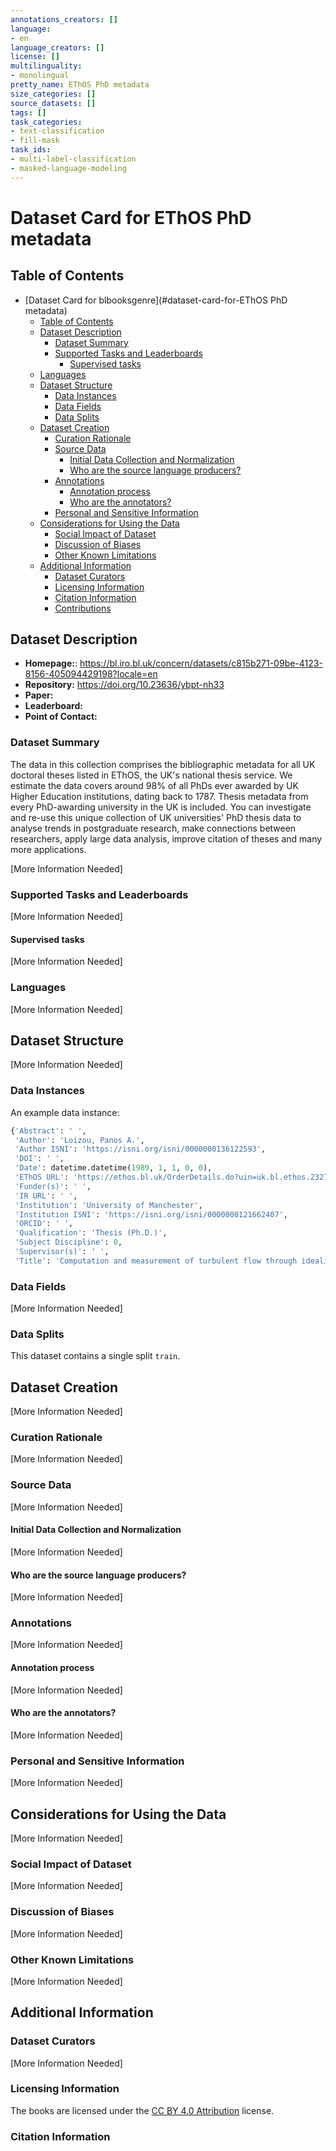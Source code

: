 ```yaml
---
annotations_creators: []
language:
- en
language_creators: []
license: []
multilinguality:
- monolingual
pretty_name: EThOS PhD metadata
size_categories: []
source_datasets: []
tags: []
task_categories:
- text-classification
- fill-mask
task_ids:
- multi-label-classification
- masked-language-modeling
---
```


# Dataset Card for EThOS PhD metadata

## Table of Contents

- [Dataset Card for blbooksgenre](#dataset-card-for-EThOS PhD metadata)
  - [Table of Contents](#table-of-contents)
  - [Dataset Description](#dataset-description)
    - [Dataset Summary](#dataset-summary)
    - [Supported Tasks and Leaderboards](#supported-tasks-and-leaderboards)
      - [Supervised tasks](#supervised-tasks)
  - [Languages](#languages)
  - [Dataset Structure](#dataset-structure)
    - [Data Instances](#data-instances)
    - [Data Fields](#data-fields)
    - [Data Splits](#data-splits)
  - [Dataset Creation](#dataset-creation)
    - [Curation Rationale](#curation-rationale)
    - [Source Data](#source-data)
      - [Initial Data Collection and Normalization](#initial-data-collection-and-normalization)
      - [Who are the source language producers?](#who-are-the-source-language-producers)
    - [Annotations](#annotations)
      - [Annotation process](#annotation-process)
      - [Who are the annotators?](#who-are-the-annotators)
    - [Personal and Sensitive Information](#personal-and-sensitive-information)
  - [Considerations for Using the Data](#considerations-for-using-the-data)
    - [Social Impact of Dataset](#social-impact-of-dataset)
    - [Discussion of Biases](#discussion-of-biases)
    - [Other Known Limitations](#other-known-limitations)
  - [Additional Information](#additional-information)
    - [Dataset Curators](#dataset-curators)
    - [Licensing Information](#licensing-information)
    - [Citation Information](#citation-information)
    - [Contributions](#contributions)

## Dataset Description

- **Homepage:**: https://bl.iro.bl.uk/concern/datasets/c815b271-09be-4123-8156-405094429198?locale=en
- **Repository:** https://doi.org/10.23636/ybpt-nh33
- **Paper:**
- **Leaderboard:**
- **Point of Contact:** 

### Dataset Summary

The data in this collection comprises the bibliographic metadata for all UK doctoral theses listed in EThOS, the UK's national thesis service. We estimate the data covers around 98% of all PhDs ever awarded by UK Higher Education institutions, dating back to 1787. Thesis metadata from every PhD-awarding university in the UK is included. You can investigate and re-use this unique collection of UK universities' PhD thesis data to analyse trends in postgraduate research, make connections between researchers, apply large data analysis, improve citation of theses and many more applications.


[More Information Needed]


### Supported Tasks and Leaderboards

[More Information Needed]


#### Supervised tasks

[More Information Needed]


### Languages

[More Information Needed]

## Dataset Structure

[More Information Needed]


### Data Instances

An example data instance:

```python
{'Abstract': ' ',
 'Author': 'Loizou, Panos A.',
 'Author ISNI': 'https://isni.org/isni/0000000136122593',
 'DOI': ' ',
 'Date': datetime.datetime(1989, 1, 1, 0, 0),
 'EThOS URL': 'https://ethos.bl.uk/OrderDetails.do?uin=uk.bl.ethos.232781',
 'Funder(s)': ' ',
 'IR URL': ' ',
 'Institution': 'University of Manchester',
 'Institution ISNI': 'https://isni.org/isni/0000000121662407',
 'ORCID': ' ',
 'Qualification': 'Thesis (Ph.D.)',
 'Subject Discipline': 0,
 'Supervisor(s)': ' ',
 'Title': 'Computation and measurement of turbulent flow through idealized turbine blade passages'}
```

### Data Fields

[More Information Needed]

### Data Splits

This dataset contains a single split `train`.

## Dataset Creation


[More Information Needed]

### Curation Rationale

[More Information Needed]

### Source Data

[More Information Needed]

#### Initial Data Collection and Normalization

[More Information Needed]

#### Who are the source language producers?

[More Information Needed]

### Annotations

[More Information Needed]

#### Annotation process
[More Information Needed]


#### Who are the annotators?

[More Information Needed]

### Personal and Sensitive Information

[More Information Needed]

## Considerations for Using the Data

[More Information Needed]

### Social Impact of Dataset

[More Information Needed]

### Discussion of Biases

[More Information Needed]

### Other Known Limitations

[More Information Needed]

## Additional Information

### Dataset Curators

[More Information Needed]

### Licensing Information

The books are licensed under the [CC BY 4.0 Attribution](https://creativecommons.org/licenses/by/4.0/) license.

### Citation Information
